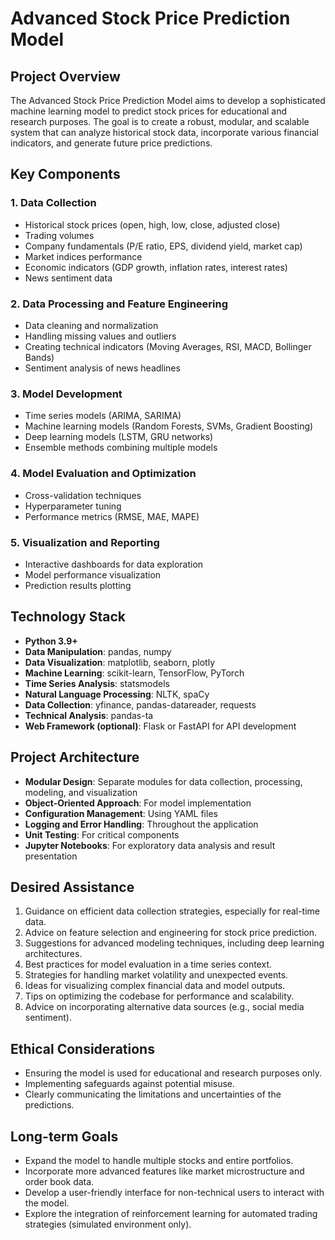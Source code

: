 # Advanced Stock Price Prediction Model

## Project Overview
The Advanced Stock Price Prediction Model aims to develop a sophisticated machine learning model to predict stock prices for educational and research purposes. The goal is to create a robust, modular, and scalable system that can analyze historical stock data, incorporate various financial indicators, and generate future price predictions.

## Key Components

### 1. Data Collection
- Historical stock prices (open, high, low, close, adjusted close)
- Trading volumes
- Company fundamentals (P/E ratio, EPS, dividend yield, market cap)
- Market indices performance
- Economic indicators (GDP growth, inflation rates, interest rates)
- News sentiment data

### 2. Data Processing and Feature Engineering
- Data cleaning and normalization
- Handling missing values and outliers
- Creating technical indicators (Moving Averages, RSI, MACD, Bollinger Bands)
- Sentiment analysis of news headlines

### 3. Model Development
- Time series models (ARIMA, SARIMA)
- Machine learning models (Random Forests, SVMs, Gradient Boosting)
- Deep learning models (LSTM, GRU networks)
- Ensemble methods combining multiple models

### 4. Model Evaluation and Optimization
- Cross-validation techniques
- Hyperparameter tuning
- Performance metrics (RMSE, MAE, MAPE)

### 5. Visualization and Reporting
- Interactive dashboards for data exploration
- Model performance visualization
- Prediction results plotting

## Technology Stack
- **Python 3.9+**
- **Data Manipulation**: pandas, numpy
- **Data Visualization**: matplotlib, seaborn, plotly
- **Machine Learning**: scikit-learn, TensorFlow, PyTorch
- **Time Series Analysis**: statsmodels
- **Natural Language Processing**: NLTK, spaCy
- **Data Collection**: yfinance, pandas-datareader, requests
- **Technical Analysis**: pandas-ta
- **Web Framework (optional)**: Flask or FastAPI for API development

## Project Architecture
- **Modular Design**: Separate modules for data collection, processing, modeling, and visualization
- **Object-Oriented Approach**: For model implementation
- **Configuration Management**: Using YAML files
- **Logging and Error Handling**: Throughout the application
- **Unit Testing**: For critical components
- **Jupyter Notebooks**: For exploratory data analysis and result presentation

## Desired Assistance
1. Guidance on efficient data collection strategies, especially for real-time data.
2. Advice on feature selection and engineering for stock price prediction.
3. Suggestions for advanced modeling techniques, including deep learning architectures.
4. Best practices for model evaluation in a time series context.
5. Strategies for handling market volatility and unexpected events.
6. Ideas for visualizing complex financial data and model outputs.
7. Tips on optimizing the codebase for performance and scalability.
8. Advice on incorporating alternative data sources (e.g., social media sentiment).

## Ethical Considerations
- Ensuring the model is used for educational and research purposes only.
- Implementing safeguards against potential misuse.
- Clearly communicating the limitations and uncertainties of the predictions.

## Long-term Goals
- Expand the model to handle multiple stocks and entire portfolios.
- Incorporate more advanced features like market microstructure and order book data.
- Develop a user-friendly interface for non-technical users to interact with the model.
- Explore the integration of reinforcement learning for automated trading strategies (simulated environment only).

